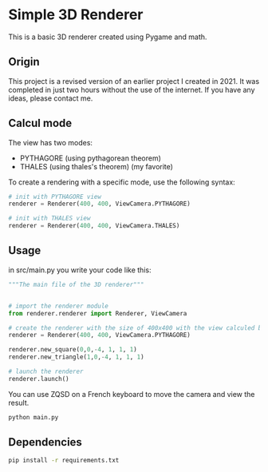 # Simple 3D Renderer

This is a basic 3D renderer created using Pygame and math.


## Origin

This project is a revised version of an earlier project I created in 2021. It was completed in just two hours without the use of the internet. If you have any ideas, please contact me.

## Calcul mode

The view has two modes:
- PYTHAGORE (using pythagorean theorem)
- THALES (using thales's theorem) (my favorite)

To create a rendering with a specific mode, use the following syntax:
```python
# init with PYTHAGORE view
renderer = Renderer(400, 400, ViewCamera.PYTHAGORE)

# init with THALES view
renderer = Renderer(400, 400, ViewCamera.THALES)
```

## Usage

in src/main.py you write your code like this:


```python
"""The main file of the 3D renderer"""


# import the renderer module
from renderer.renderer import Renderer, ViewCamera

# create the renderer with the size of 400x400 with the view calculed by PYTHAGORE, you can also chose THALES
renderer = Renderer(400, 400, ViewCamera.PYTHAGORE)

renderer.new_square(0,0,-4, 1, 1, 1)
renderer.new_triangle(1,0,-4, 1, 1, 1)

# launch the renderer
renderer.launch()
```

You can use ZQSD on a French keyboard to move the camera and view the result.

```bash
python main.py
```

## Dependencies


```bash
pip install -r requirements.txt
```
